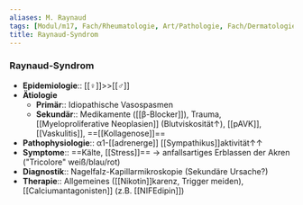 ```yaml
---
aliases: M. Raynaud
tags: [Modul/m17, Fach/Rheumatologie, Art/Pathologie, Fach/Dermatologie]
title: Raynaud-Syndrom
---
```

### Raynaud-Syndrom
- **Epidemiologie**:: [[♀]]>>[[♂]] 
- **Ätiologie**
	- **Primär**:: Idiopathische Vasospasmen
	- **Sekundär**:: Medikamente ([[β-Blocker]]), Trauma, [[Myeloproliferative Neoplasien]] (Blutviskosität↑), [[pAVK]], [[Vaskulitis]], ==[[Kollagenose]]==
- **Pathophysiologie**:: α1-[[adrenerge]] [[Sympathikus]]aktivität↑↑
- **Symptome**:: ==Kälte, [[Stress]]== → anfallsartiges Erblassen der Akren ("Tricolore" weiß/blau/rot) 
- **Diagnostik**:: Nagelfalz-Kapillarmikroskopie (Sekundäre Ursache?)
- **Therapie**:: Allgemeines ([[Nikotin]]karenz, Trigger meiden), [[Calciumantagonisten]] (z.B. [[NIFEdipin]])